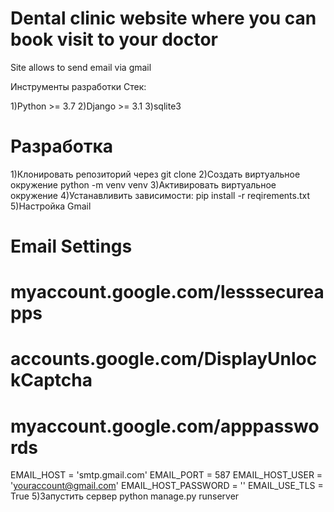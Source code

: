 # Dental clinic website where you can book visit to your doctor

Site allows to send email via gmail

Инструменты разработки Стек:

1)Python >= 3.7 
2)Django >= 3.1
3)sqlite3


# Разработка

1)Клонировать репозиторий через git clone 
2)Создать виртуальное окружение python -m venv venv
3)Активировать виртуальное окружение
4)Устанавливить зависимости: pip install -r reqirements.txt
5)Настройка Gmail
# Email Settings
# myaccount.google.com/lesssecureapps
# accounts.google.com/DisplayUnlockCaptcha
# myaccount.google.com/apppasswords
EMAIL_HOST = 'smtp.gmail.com'
EMAIL_PORT = 587
EMAIL_HOST_USER = 'youraccount@gmail.com'
EMAIL_HOST_PASSWORD = ''
EMAIL_USE_TLS = True
5)Запустить сервер python manage.py runserver
